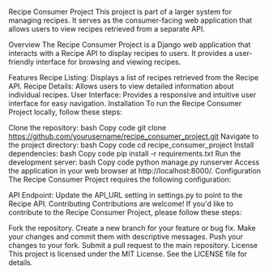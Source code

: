Recipe Consumer Project
This project is part of a larger system for managing recipes. It serves as the consumer-facing web application that allows users to view recipes retrieved from a separate API.

Overview
The Recipe Consumer Project is a Django web application that interacts with a Recipe API to display recipes to users. It provides a user-friendly interface for browsing and viewing recipes.

Features
Recipe Listing: Displays a list of recipes retrieved from the Recipe API.
Recipe Details: Allows users to view detailed information about individual recipes.
User Interface: Provides a responsive and intuitive user interface for easy navigation.
Installation
To run the Recipe Consumer Project locally, follow these steps:

Clone the repository:
bash
Copy code
git clone https://github.com/yourusername/recipe_consumer_project.git
Navigate to the project directory:
bash
Copy code
cd recipe_consumer_project
Install dependencies:
bash
Copy code
pip install -r requirements.txt
Run the development server:
bash
Copy code
python manage.py runserver
Access the application in your web browser at http://localhost:8000/.
Configuration
The Recipe Consumer Project requires the following configuration:

API Endpoint: Update the API_URL setting in settings.py to point to the Recipe API.
Contributing
Contributions are welcome! If you'd like to contribute to the Recipe Consumer Project, please follow these steps:

Fork the repository.
Create a new branch for your feature or bug fix.
Make your changes and commit them with descriptive messages.
Push your changes to your fork.
Submit a pull request to the main repository.
License
This project is licensed under the MIT License. See the LICENSE file for details.
